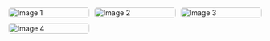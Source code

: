 <div style="display: grid; grid-template-columns: repeat(auto-fit, minmax(150px, 1fr)); gap: 10px;">
  <img src="image1.jpg" alt="Image 1" style="width: 100%; border-radius: 5px;">
  <img src="image2.jpg" alt="Image 2" style="width: 100%; border-radius: 5px;">
  <img src="image3.jpg" alt="Image 3" style="width: 100%; border-radius: 5px;">
  <img src="image4.jpg" alt="Image 4" style="width: 100%; border-radius: 5px;">
</div>

